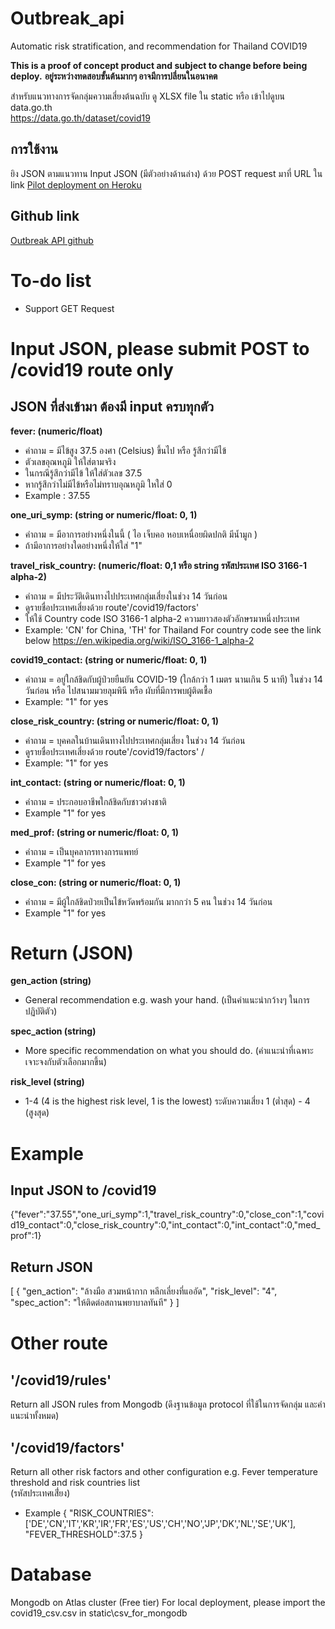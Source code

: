 # Outbreak_api
Automatic risk stratification, and recommendation for Thailand COVID19

**This is a proof of concept product and subject to change before being deploy.**
**อยู่ระหว่างทดสอบขั้นต้นมากๆ อาจมีการปลี่ยนในอนาคต**

สำหรับแนวทางการจัดกลุ่มความเสี่ยงต้นฉบับ ดู XLSX file ใน static หรือ เข้าไปดูบน data.go.th  
https://data.go.th/dataset/covid19

## การใช้งาน
ยิง JSON ตามแนวทาน Input JSON (มีตัวอย่างด้านล่าง) ด้วย POST request มาที่ URL ใน link
[Pilot deployment on Heroku](https://flask-cds.herokuapp.com/covid19)

## Github link
[Outbreak API github](https://github.com/raynus/outbreak_api)


# To-do list
- Support GET Request

# Input JSON, please submit POST to /covid19 route only

## JSON  ที่ส่งเข้ามา ต้องมี input ครบทุกตัว

**fever: (numeric/float)**
- คำถาม = มีไข้สูง 37.5 องศา (Celsius) ขึ้นไป หรือ รู้สึกว่ามีไข้ 
- ตัวเลขอุณหภูมิ ให้ใส่ตามจริง
- ในกรณีรู้สึกว่ามีไข้ ให้ใส่ตัวเลข 37.5 
- หากรู้สึกว่าไม่มีไข้หรือไม่ทราบอุณหภูมิ ใหใส่ 0
- Example : 37.55

**one_uri_symp: (string or numeric/float: 0, 1)**
- คำถาม = มีอาการอย่างหนึ่งในนี้  ( ไอ เจ็บคอ หอบเหนื่อยผิดปกติ มีน้ำมูก )
- ถ้ามีอาการอย่างใดอย่างหนึ่งให้ใส่ "1"

**travel_risk_country: (numeric/float: 0,1 หรือ string รหัสประเทศ ISO 3166-1 alpha-2)**
- คำถาม = มีประวัติเดินทางไปประเทศกลุ่มเสี่ยงในช่วง 14 วันก่อน
- ดูรายชื่อประเทศเสี่ยงด้วย route'/covid19/factors'
- ให้ใช้ Country code ISO 3166-1 alpha-2 ความยาวสองตัวอักษรมาหนึ่งประเทศ
- Example: 'CN' for China, 'TH' for Thailand
For country code see the link below
https://en.wikipedia.org/wiki/ISO_3166-1_alpha-2

**covid19_contact: (string or numeric/float: 0, 1)**
- คำถาม = อยู่ใกล้ชิดกับผู้ป่วยยืนยัน COVID-19 (ใกล้กว่า 1 เมตร นานเกิน 5 นาที) ในช่วง 14 วันก่อน  หรือ ไปสนามมวยลุมพินี  หรือ ผับที่มีการพบผู้ติดเชื้อ
- Example: "1" for yes

**close_risk_country: (string or numeric/float: 0, 1)**
- คำถาม = บุคคลในบ้านเดินทางไปประเทศกลุ่มเสี่ยง ในช่วง 14 วันก่อน
- ดูรายชื่อประเทศเสี่ยงด้วย route'/covid19/factors' /
- Example: "1" for yes

**int_contact: (string or numeric/float: 0, 1)**
- คำถาม = ประกอบอาชีพใกล้ชิดกับชาวต่างชาติ
- Example "1" for yes

**med_prof: (string or numeric/float: 0, 1)**
- คำถาม = เป็นบุคลากรทางการแพทย์
- Example "1" for yes

**close_con: (string or numeric/float: 0, 1)**
- คำถาม = มีผู้ใกล้ชิดป่วยเป็นไข้หวัดพร้อมกัน มากกว่า 5 คน ในช่วง 14 วันก่อน
- Example "1" for yes


# Return (JSON)

**gen_action (string)**
- General recommendation e.g. wash your hand. 
(เป็นคำแนะนำกว้างๆ ในการปฏิบัติตัว)

**spec_action (string)**
- More specific recommendation on what you should do.
(คำแนะนำที่เฉพาะเจาะจงกับตัวเลือกมากขึ้น)

**risk_level (string)**
- 1-4 (4 is the highest risk level, 1 is the lowest)
ระดับความเสี่ยง 1 (ต่ำสุด) - 4 (สูงสุด)


# Example
## Input JSON to /covid19

{"fever":"37.55","one_uri_symp":1,"travel_risk_country":0,"close_con":1,"covid19_contact":0,"close_risk_country":0,"int_contact":0,"int_contact":0,"med_prof":1}

## Return JSON
[
    {
        "gen_action": "ล้างมือ สวมหน้ากาก หลีกเลี่ยงที่แออัด",
        "risk_level": "4",
        "spec_action": "ให้ติดต่อสถานพยาบาลทันที"
    }
]


# Other route

## '/covid19/rules' 
Return all JSON rules from Mongodb
(ดึงฐานข้อมูล protocol ที่ใช้ในการจัดกลุ่ม และคำแนะนำทั้งหมด)

## '/covid19/factors'
Return all other risk factors and other configuration e.g. Fever temperature threshold and risk countries list   
(รหัสประเทศเสี่่ยง)
- Example
{
"RISK_COUNTRIES":['DE','CN','IT','KR','IR','FR','ES','US','CH','NO','JP','DK','NL','SE','UK'],
"FEVER_THRESHOLD":37.5
}


# Database
Mongodb on Atlas cluster (Free tier)
For local deployment, please import the covid19_csv.csv in static\csv_for_mongodb
